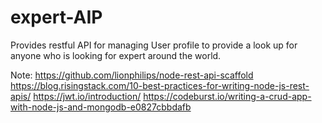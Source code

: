 # expert-AIP
Provides restful API for managing User profile to provide a look up for anyone who is looking for expert around the world.


Note:
https://github.com/lionphilips/node-rest-api-scaffold
https://blog.risingstack.com/10-best-practices-for-writing-node-js-rest-apis/
https://jwt.io/introduction/
https://codeburst.io/writing-a-crud-app-with-node-js-and-mongodb-e0827cbbdafb

